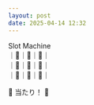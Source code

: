 ```yaml
---
layout: post
date: 2025-04-14 12:32
---
```


Slot Machine<br />
｜🍇｜🍒｜🔔｜<br />
｜💎｜💎｜💎｜<br />
｜🍇｜🔔｜🍇｜<br />

🎉 当たり！ 🎉

